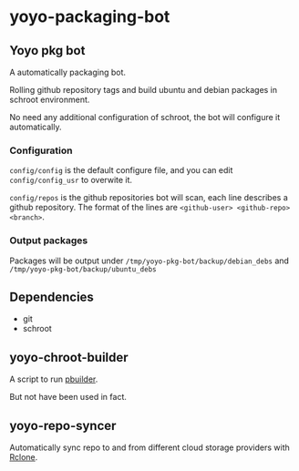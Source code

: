 # yoyo-packaging-bot

## Yoyo pkg bot

A automatically packaging bot.

Rolling github repository tags and build ubuntu and debian packages in schroot environment.

No need any additional configuration of schroot, the bot will configure it automatically.

### Configuration

``config/config`` is the default configure file, and you can edit ``config/config_usr`` to overwite it.

``config/repos`` is the github repositories bot will scan, each line describes a github repository. The format of the lines are ``<github-user> <github-repo> <branch>``.

### Output packages

Packages will be output under ``/tmp/yoyo-pkg-bot/backup/debian_debs`` and ``/tmp/yoyo-pkg-bot/backup/ubuntu_debs``

## Dependencies

+ git
+ schroot

## yoyo-chroot-builder

A script to run [pbuilder](https://pbuilder-team.pages.debian.net/pbuilder/).

But not have been used in fact.

## yoyo-repo-syncer

Automatically sync repo to and from different cloud storage providers with [Rclone](https://github.com/rclone/rclone).

